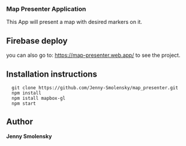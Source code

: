 ### Map Presenter Application

This App will present a map with desired markers on it.

## Firebase deploy
you can also go to: https://map-presenter.web.app/ to see the project. 


## Installation instructions

```
  git clone https://github.com/Jenny-Smolensky/map_presenter.git
  npm install
  npm istall mapbox-gl
  npm start
```

## Author

**Jenny Smolensky** 



